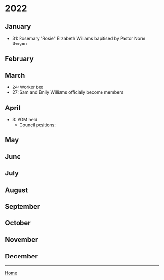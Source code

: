 # 2022

## January

- 31: Rosemary "Rosie" Elizabeth Williams bapitised by Pastor Norm Bergen

## February

## March

- 24: Worker bee
- 27: Sam and Emily Williams officially become members

## April

- 3: AGM held
	- Council positions:

## May
## June
## July
## August
## September
## October
## November
## December

------

[Home](../index.md)